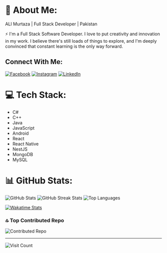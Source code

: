 # 💫 About Me:
ALI Murtaza | Full Stack Developer | Pakistan

⚡ I'm a Full Stack Software Developer. I love to put creativity and innovation in my work. I believe there's still loads of things to explore, and I'm deeply convinced that constant learning is the only way forward.

## Connect With Me:
[![Facebook](https://img.shields.io/badge/Facebook-%231877F2.svg?logo=Facebook&logoColor=white)](https://facebook.com/https://www.facebook.com/profile.php?id=100018419550233&mibextid=ZbWKwL) [![Instagram](https://img.shields.io/badge/Instagram-%23E4405F.svg?logo=Instagram&logoColor=white)](https://instagram.com/https://instagram.com/murtazaa._.ali?igshid=MzNlNGNkZWQ4Mg==) [![LinkedIn](https://img.shields.io/badge/LinkedIn-%230077B5.svg?logo=linkedin&logoColor=white)](https://linkedin.com/in/https://www.linkedin.com/in/ali-murtaza-aa5ab9173)

# 💻 Tech Stack:
- C#
- C++
- Java
- JavaScript
- Android
- React
- React Native
- NestJS
- MongoDB
- MySQL

# 📊 GitHub Stats:
![GitHub Stats](https://github-readme-stats.vercel.app/api?username=murtazaaali&theme=dark&hide_border=false&include_all_commits=false&count_private=false)
![GitHub Streak Stats](https://github-readme-streak-stats.herokuapp.com/?user=murtazaaali&theme=dark&hide_border=false)
![Top Languages](https://github-readme-stats.vercel.app/api/top-langs/?username=murtazaaali&theme=dark&hide_border=false&include_all_commits=false&count_private=false&layout=compact)

<!-- Wakatime Card -->
[![Wakatime Stats](https://github-readme-stats.vercel.app/api/wakatime?username=murtazaaali&theme=dark&layout=compact&v=2)](https://wakatime.com/@murtazaaali)

### 🔝 Top Contributed Repo
![Contributed Repo](https://github-contributor-stats.vercel.app/api?username=murtazaaali&limit=5&theme=dark&combine_all_yearly_contributions=true)

---

![Visit Count](https://visitcount.itsvg.in/api?id=murtazaaali&icon=0&color=0)

<!-- Proudly created with GPRM ( https://gprm.itsvg.in ) -->
